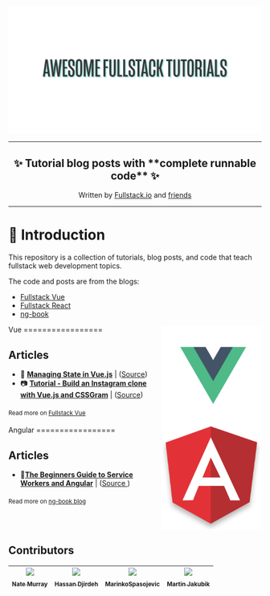 ![](doc/img/awesome-fullstack-tutorials-header.png)

<hr />
<h2 align="center">
  ✨ Tutorial blog posts with **complete runnable code** ✨
</h2>
<p align="center">
Written by <a href="https://fullstack.io">Fullstack.io</a> and <a href="#contributors">friends</a>
</p>
<hr />

🚀 Introduction
=================

This repository is a collection of tutorials, blog posts, and code that teach fullstack web development topics.

The code and posts are from the blogs: 

* [Fullstack Vue](https://medium.com/fullstackio/)
* [Fullstack React](https://fullstackreact.com/)
* [ng-book](https://blog.ng-book.com)

<img src="doc/img/vue.png" align="right" width="200"/>
Vue
=================


## Articles
* 💠 <strong><a href="https://medium.com/fullstackio/managing-state-in-vue-js-23a0352b1c87" target="_blank">Managing State in Vue.js</a></strong> | ([Source](./vue/managing_state_01/))
* 📷 <strong><a href="https://medium.com/fullstackio/tutorial-build-an-instagram-clone-with-vue-js-and-cssgram-24a9f3de0408" target="_blank">Tutorial - Build an Instagram clone with Vue.js and CSSGram</a></strong> | ([Source](./vue/instagram_clone_02/))

<sub>Read more on <a href="https://www.fullstack.io/vue/" target="_blank">Fullstack Vue</a></sub>

<div style="clear:both"></div>

<img src="doc/img/angular.png" align="right" width="200"/>
Angular
=================

## Articles
* 👷<strong><a href="http://blog.ng-book.com/service-workers-and-angular/" target="_blank">The Beginners Guide to Service Workers and Angular</a></strong> | ([Source ](./angular/service-workers/))

<sub>Read more on <a href="https://blog.ng-book.com" target="_blank">ng-book blog</a></sub>

<div style="clear:both"></div>

## Contributors

<!-- ALL-CONTRIBUTORS-LIST:START - Do not remove or modify this section -->
<!-- prettier-ignore -->
| [<img src='https://avatars2.githubusercontent.com/u/4318?v=4' width='140px;'/><br /><sub><b>Nate Murray</b></sub>](https://newline.co) | [<img src='https://avatars2.githubusercontent.com/u/12476938?v=4' width='140px;'/><br /><sub><b>Hassan Djirdeh</b></sub>](http://www.hassandjirdeh.com) | [<img src='https://avatars3.githubusercontent.com/u/36244468?v=4' width='140px;'/><br /><sub><b>MarinkoSpasojevic</b></sub>](https://github.com/MarinkoSpasojevic) | [<img src='https://avatars3.githubusercontent.com/u/4700122?v=4' width='140px;'/><br /><sub><b>Martin Jakubik</b></sub>](https://github.com/chuckeles) |
| :---: | :---: | :---: | :---: |
<!-- ALL-CONTRIBUTORS-LIST:END -->

